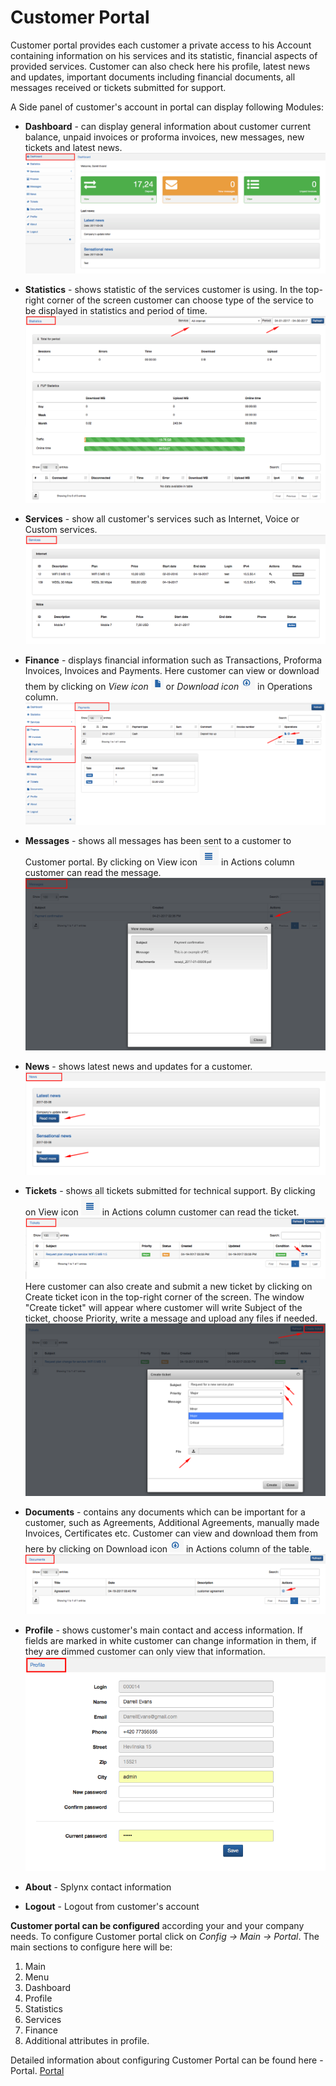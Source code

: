 Customer Portal
==========

Customer portal provides each customer a private access to his Account containing information on his services and its statistic, financial aspects of provided services. Customer can also check here his profile, latest news and updates, important documents including financial documents, all messages received or tickets submitted for support.

A Side panel of customer's account in portal can display following Modules:

* **Dashboard** - can display general information about  customer current balance, unpaid invoices or proforma invoices, new messages, new tickets and latest news.
![Dashboard](./dashboard.png)


* **Statistics** - shows statistic of the services customer is using. In the top-right corner of the screen customer can choose type of the service to be displayed in statistics and period of time.
![Statistics](statistics.png)


* **Services** - show all customer's services such as Internet, Voice or Custom services.
![Services](services.png)


* **Finance** - displays financial information such as Transactions, Proforma Invoices, Invoices and Payments. Here customer can view or download them by clicking on *View icon* ![ViewIcon](view_icon.png) or *Download icon* ![DownloadIcon](download_icon.png) in Operations column.
![Payments](payments.png)


* **Messages** - shows all messages has been sent to a customer to Customer portal.
By clicking on View icon ![ViewIcon1](view_icon1.png) in Actions column customer can read the message.
![Messages](messages.png)


* **News** - shows latest news and updates for a customer.
![News](news.png)


* **Tickets** - shows all tickets submitted for technical support. By clicking on View icon ![ViewIcon1](view_icon1.png) in Actions column customer can read the ticket.
![Tickets](tickets.png)
Here customer can also create and submit a new ticket by clicking on Create ticket icon in the top-right corner of the screen. The window "Create ticket" will appear where customer will write Subject of the ticket, choose Priority, write a message and upload any files if needed.
![CreateTicket](create_ticket.png)


* **Documents** - contains any documents which can be important for a customer, such as Agreements, Additional Agreements, manually made Invoices, Certificates etc. Customer can view and download them from here by clicking on Download icon ![DownloadIcon](download_icon.png) in Actions column of the table.
![Documens](documents.png)


* **Profile** - shows customer's main contact and access information.  If fields are marked in white customer can change information in them, if they are dimmed customer can only view that information.
![Profile](profile.png)

* **About** - Splynx contact information
* **Logout** - Logout from customer's account

**Customer portal can be configured** according your and your company needs. To configure Customer portal click on *Config → Main → Portal*. The main sections to configure here will be:

1. Main
2. Menu
3. Dashboard
4. Profile
5. Statistics
6. Services
7. Finance
8. Additional attributes in profile.

Detailed information about configuring Customer Portal can be found here - Portal. [Portal](../configuration/prefixes.md)
